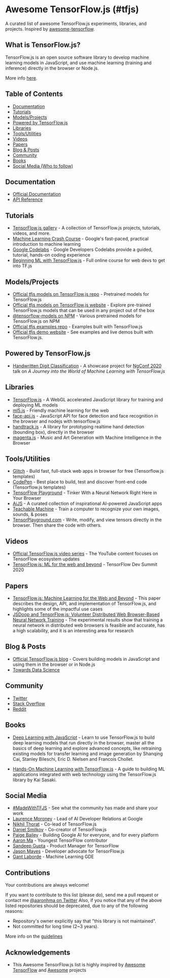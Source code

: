 # Awesome TensorFlow.js (#tfjs)

A curated list of awesome TensorFlow.js experiments, libraries, and projects. Inspired by [awesome-tensorflow](https://github.com/jtoy/awesome-tensorflow).

## What is TensorFlow.js?

TensorFlow.js is an open source software library to develop machine learning models in JavaScript, and use machine learning
(training and inference) directly in the browser or Node.js.

More info [here](https://www.tensorflow.org/js).

## Table of Contents

<!-- MarkdownTOC depth=4 -->
- [Documentation](#documentation)
- [Tutorials](#github-tutorials)
- [Models/Projects](#github-projects)
- [Powered by TensorFlow.js](#github-powered-by)
- [Libraries](#libraries)
- [Tools/Utilities](#tools-utils)
- [Videos](#video)
- [Papers](#papers)
- [Blog & Posts](#blogs)
- [Community](#community)
- [Books](#books)
- [Social Media (Who to follow)](#social-media)
<!-- /MarkdownTOC -->

<a name="documentation" />

## Documentation

* [Official Documentation](https://www.tensorflow.org/js/guide)
* [API Reference](https://js.tensorflow.org/api/latest/)

<a name="github-tutorials" />

## Tutorials

* [TensorFlow.js gallery](https://github.com/tensorflow/tfjs/blob/master/GALLERY.md) -  A collection of TensorFlow.js projects, tutorials, videos, and more.
* [Machine Learning Crash Course](https://developers.google.com/machine-learning/crash-course/) - Google's fast-paced, practical introduction to machine learning
* [Google Codelabs](https://codelabs.developers.google.com/) - Google Developers Codelabs provide a guided, tutorial, hands-on coding experience
* [Beginning ML with TensorFlow.js](https://academy.infinite.red/p/beginning-machine-learning-with-tensorflow-js) - Full online course for web devs to get into TF.js

<a name="github-projects" />

## Models/Projects

* [Official tfjs models on TensorFlow.js repo](https://github.com/tensorflow/tfjs-models) - Pretrained models for TensorFlow.js
* [Official tfjs models on TensorFlow.js website](https://www.tensorflow.org/js/models) - Explore pre-trained TensorFlow.js models that can be used in any project out of the box
* [@tensorflow-models on NPM](https://www.npmjs.com/search?q=%40tensorflow-models) - Various pretrained models for TensorFlow.js on NPM
* [Official tfjs examples repo](https://github.com/tensorflow/tfjs-examples) - Examples built with TensorFlow.js
* [Official tfjs demo website](https://www.tensorflow.org/js/demos) - See examples and live demos built with TensorFlow.js.

<a name="github-powered-by" />

## Powered by TensorFlow.js

* [Handwritten Digit Classification](https://github.com/aaronhma/ngconf-2020) - A showcase project for [NgConf 2020](https://www.ng-conf.org/) talk on *A Journey into the World of Machine Learning with TensorFlow.js*

<a name="libraries" />

## Libraries

* [TensorFlow.js](https://github.com/tensorflow/tfjs) - A WebGL accelerated JavaScript library for training and deploying ML models
* [ml5.js](https://ml5js.org/) - Friendly machine learning for the web
* [face-api.js](https://github.com/justadudewhohacks/face-api.js) - JavaScript API for face detection and face recognition in the browser and nodejs with tensorflow.js
* [handtrack.js](https://github.com/victordibia/handtrack.js/) - A library for prototyping realtime hand detection (bounding box), directly in the browser
* [magenta.js](https://magenta.tensorflow.org/get-started/#magenta-js) - Music and Art Generation with Machine Intelligence in the Browser

<a name="tools-utils" />

## Tools/Utilities

* [Glitch](https://glitch.com/@TensorFlowJS) - Build fast, full-stack web apps in browser for free (Tensorflow.js templates)
* [CodePen](https://codepen.io/topic/tensorflow/templates) - Best place to build, test and discover front-end code (Tensorflow.js templates)
* [TensorFlow Playground](https://playground.tensorflow.org) - Tinker With a Neural Network Right Here in Your Browser
* [AiJS](https://aijs.rocks/) - A curated collection of inspirational AI-powered JavaScript apps
* [Teachable Machine](https://teachablemachine.withgoogle.com/) - Train a computer to recognize your own images, sounds, & poses
* [TensorPlayground.com](https://www.tensorplayground.com/1.0.0/) - Write, modify, and view tensors directly in the browser. Then share the code with others.

<a name="video" />

## Videos

* [Official TensorFlow.js video series](https://www.youtube.com/playlist?reload=9&list=PLs6AluHXaQnjeI6jzDkpKXvbPj31i4GgF) - The YouTube content focuses on TensorFlow ecosystem updates
* [TensorFlow.js: ML for the web and beyond](https://youtu.be/iH9CS-QYmZs) - TensorFlow Dev Summit 2020

<a name="papers" />

## Papers

* [TensorFlow.js: Machine Learning for the Web and Beyond](https://arxiv.org/abs/1901.05350) - This paper describes the design, API, and implementation of TensorFlow.js, and highlights some of the impactful use cases
* [JSDoop and TensorFlow.js: Volunteer Distributed Web Browser-Based Neural Network Training](https://arxiv.org/abs/1910.07402) - The experimental results show that training a neural network in distributed web browsers is feasible and accurate, has a high scalability, and it is an interesting area for research

<a name="blogs" />

## Blog & Posts

* [Official TensorFlow.js blog](https://blog.tensorflow.org/search?label=TensorFlow.js&max-results=20) - Covers building models in JavaScript and using them in the browser or in Node.js
* [Towards Data Science](https://towardsdatascience.com/search?q=tensorflow.js)

<a name="community" />

## Community

* [Twitter](https://twitter.com/tensorflow)
* [Stack Overflow](https://stackoverflow.com/questions/tagged/tensorflow.js)
* [Reddit](https://www.reddit.com/r/TensorFlowJS)

<a name="books" />

## Books

* [Deep Learning with JavaScript](https://www.manning.com/books/deep-learning-with-javascript) - Learn to use TensorFlow.js to build deep learning models that run directly in the browser, master all the basics of deep learning and explore advanced concepts, like retraining existing models for transfer learning and image generation by Shanqing Cai, Stanley Bileschi, Eric D. Nielsen and Francois Chollet.

* [Hands-On Machine Learning with TensorFlow.js](https://www.amazon.com/Hands-Machine-Learning-TensorFlow-js-applications/dp/1838821732) - A guide to building ML applications integrated with web technology using the TensorFlow.js library by Kai Sasaki.

<a name="books" />

## Social Media

<a name="social-media" />

* [#MadeWithTFJS](https://twitter.com/hashtag/MadeWithTFJS) - See what the community has made and share your work
* [Laurence Moroney](https://twitter.com/lmoroney) - Lead of AI Developer Relations at Google
* [Nikhil Thorat](https://twitter.com/nsthorat) - Co-lead of TensorFlow.js
* [Daniel Smilkov](https://twitter.com/dsmilkov) - Co-creator of TensorFlow.js
* [Paige Bailey](https://twitter.com/DynamicWebPaige) - Building
Google AI for everyone, and for every platform
* [Aaron Ma](https://twitter.com/aaronhma) - Youngest TensorFlow contributor
* [Sandeep Gupta](https://twitter.com/TheSandeepGupta) - Product Manager for TensorFlow
* [Jason Mayes](https://twitter.com/jason_mayes) - Developer advocate for TensorFlow.js
* [Gant Laborde](https://twitter.com/GantLaborde) - Machine Learning GDE

## Contributions

Your contributions are always welcome!

If you want to contribute to this list (please do), send me a pull request or contact me [@aaronhma on Twitter](https://twitter.com/aaronhma)
Also, if you notice that any of the above listed repositories should be deprecated, due to any of the following reasons:

* Repository's owner explicitly say that "this library is not maintained".
* Not committed for long time (2~3 years).

More info on the [guidelines](CONTRIBUTING.md)


<a name="credits" />

## Acknowledgements

* This Awesome TensorFlow.js list is highly inspired by [Awesome TensorFlow](https://github.com/jtoy/awesome-tensorflow) and [Awesome](https://github.com/sindresorhus/awesome) projects
